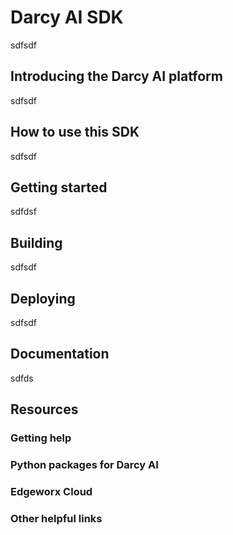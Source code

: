 # Darcy AI SDK

sdfsdf

## Introducing the Darcy AI platform

sdfsdf

## How to use this SDK

sdfsdf

## Getting started

sdfdsf

## Building

sdfsdf

## Deploying

sdfsdf

## Documentation

sdfds

## Resources

### Getting help
### Python packages for Darcy AI
### Edgeworx Cloud
### Other helpful links

